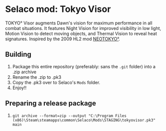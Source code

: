 # Selaco mod: Tokyo Visor

TOKYO° Visor augments Dawn's vision for maximum performance in all combat situations. It features Night Vision for improved visibility in low light, Motion Vision to detect moving objects, and Thermal Vision to reveal heat signatures. Inspired by the 2009 HL2 mod [NEOTOKYO°](https://store.steampowered.com/app/244630/NEOTOKYO/).

## Building

1. Package this entire repository (preferably: sans the `.git` folder) into a .zip archive
2. Rename the .zip to .pk3
3. Copy the .pk3 over to Selaco's `Mods` folder.
4. Enjoy!!

## Preparing a release package

1. `git archive --format=zip --output "C:\Program Files (x86)\Steam\steamapps\common\Selaco\Mods\STAGING\tokyovisor.pk3" main`
